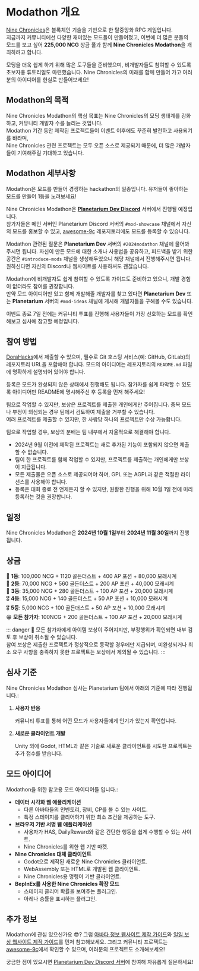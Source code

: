 # **Modathon 개요**

[Nine Chronicles](https://docs.nine-chronicles.com/introduction)은 블록체인 기술을 기반으로 한 탈중앙화 RPG 게임입니다.  
지금까지 커뮤니티에선 다양한 재미있는 모드들이 만들어졌고, 이번에 더 많은 분들의 모드를 보고 싶어 **225,000 NCG** 상금 풀과 함께 **Nine Chronicles Modathon**을 개최하려고 합니다.

모딩을 더욱 쉽게 하기 위해 많은 도구들을 준비했으며, 비개발자들도 참여할 수 있도록 초보자용 튜토리얼도 마련했습니다. Nine Chronicles의 미래를 함께 만들어 가고 여러분의 아이디어를 현실로 만들어보세요!

## **Modathon의 목적**

Nine Chronicles Modathon의 핵심 목표는 Nine Chronicles의 모딩 생태계를 강화하고, 커뮤니티 개발자 수를 늘리는 것입니다.  
Modathon 기간 동안 제작된 프로젝트들이 이벤트 이후에도 꾸준히 발전하고 사용되기를 바라며,  
Nine Chronicles 관련 프로젝트는 모두 오픈 소스로 제공되기 때문에, 더 많은 개발자들이 기여해주길 기대하고 있습니다.

## **Modathon 세부사항**

Modathon은 모드를 만들어 경쟁하는 hackathon의 일종입니다. 유저들이 좋아하는 모드를 만들어 1등을 노려보세요!

Nine Chronicles Modathon은 **[Planetarium Dev Discord](https://bit.ly/3Bf9oer)** 서버에서 진행될 예정입니다.  
참가자들은 메인 서버인 Planetarium Discord 서버의 `#mod-showcase` 채널에서 자신의 모드를 홍보할 수 있고, [awesome-9c](https://github.com/planetarium/awesome-9c) 레포지토리에도 모드를 등록할 수 있습니다.

Modathon 관련된 질문은 **Planetarium Dev** 서버의 `#2024modathon` 채널에 물어봐주시면 됩니다. 자신이 만든 모드에 대한 소개나 사용법을 공유하고, 피드백을 받기 위한 공간은 `#introduce-mods` 채널을 생성해두었으니 해당 채널에서 진행해주시면 됩니다.  
원하신다면 자신의 Discord나 웹사이트를 사용하셔도 괜찮습니다.

Modathon에 비개발자도 쉽게 참여할 수 있도록 가이드도 준비하고 있으니, 개발 경험이 없더라도 참여를 권장합니다.  
만약 모드 아이디어만 있고 함께 개발해줄 개발자를 찾고 있다면 **Planetarium Dev** 또는 **Planetarium** 서버의 `#mod-ideas` 채널에 게시해 개발자들을 구해볼 수도 있습니다.

이벤트 종료 7일 전에는 커뮤니티 투표를 진행해 사용자들이 가장 선호하는 모드를 확인해보고 심사에 참고할 예정입니다.

## **참여 방법**

[DoraHacks](https://dorahacks.io/hackathon/planetarium-2024modathon/detail)에서 제출할 수 있으며, 필수로 Git 호스팅 서비스(예: GitHub, GitLab)의 레포지토리 URL을 포함해야 합니다. 모드의 아이디어는 레포지토리의 `README.md` 파일에 명확하게 설명되어 있어야 합니다.

등록은 모드가 완성되지 않은 상태에서 진행해도 됩니다. 참가자를 쉽게 파악할 수 있도록 아이디어만 README에 명시해주신 후 등록을 먼저 해주세요!

팀으로 작업할 수 있지만, 보상은 프로젝트를 제출한 개인에게만 주어집니다. 중복 모드나 부정이 의심되는 경우 팀에서 검토하여 제출을 거부할 수 있습니다.  
여러 프로젝트를 제출할 수 있지만, 한 사람당 하나의 프로젝트만 수상 가능합니다.

팀으로 작업할 경우, 보상의 분배는 팀 내부에서 자율적으로 해결해야 합니다.

- 2024년 9월 이전에 제작된 프로젝트는 새로 추가된 기능이 포함되지 않으면 제출할 수 없습니다.
- 팀이 한 프로젝트를 함께 작업할 수 있지만, 프로젝트를 제출하는 개인에게만 보상이 지급됩니다.
- 모든 제출물은 오픈 소스로 제공되어야 하며, GPL 또는 AGPL과 같은 적절한 라이선스를 사용해야 합니다.
- 등록은 대회 종료 전 언제든지 할 수 있지만, 원활한 진행을 위해 10월 1일 전에 미리 등록하는 것을 권장합니다.

## 일정

Nine Chronicles Modathon은 **2024년 10월 1일**부터 **2024년 11월 30일**까지 진행됩니다.

## 상금

🥇 **1등**: 100,000 NCG + 1120 골든더스트 + 400 AP 포션 + 80,000 모래시계  
🥈 **2등**: 70,000 NCG + 560 골든더스트 + 200 AP 포션 + 40,000 모래시계  
🥉 **3등**: 35,000 NCG + 280 골든더스트 + 100 AP 포션 + 20,000 모래시계  
🎖️ **4등**: 15,000 NCG + 140 골든더스트 + 50 AP 포션 + 10,000 모래시계  
🎖️ **5등**: 5,000 NCG + 100 골든더스트 + 50 AP 포션 + 10,000 모래시계  
😁 **모든 참가자**: 100NCG + 200 골든더스트 + 100 AP 포션 + 20,000 모래시계

::: danger :construction:
모든 참가자에게 아이템 보상이 주어지지만, 부정행위가 확인되면 내부 검토 후 보상이 취소될 수 있습니다.  
참여 보상은 제출한 프로젝트가 정상적으로 동작할 경우에만 지급되며, 미완성되거나 최소 요구 사항을 충족하지 못한 프로젝트는 보상에서 제외될 수 있습니다.
:::

## **심사 기준**

Nine Chronicles Modathon 심사는 Planetarium 팀에서 아래의 기준에 따라 진행됩니다.:

1. **사용자 반응**

    커뮤니티 투표를 통해 어떤 모드가 사용자들에게 인기가 있는지 확인합니다.
    
2. **새로운 클라이언트 개발**

    Unity 외에 Godot, HTML과 같은 기술로 새로운 클라이언트를 시도한 프로젝트는 추가 점수를 받습니다.

## 모드 아이디어

Modathon을 위한 참고용 모드 아이디어들 입니다.:

- **데이터 시각화 웹 애플리케이션**
    - 다른 아바타들의 인벤토리, 장비, CP를 볼 수 있는 사이트.
    - 특정 스테이지를 클리어하기 위한 최소 조건을 제공하는 도구.
- **브라우저 기반 서명 웹 애플리케이션**
    - 사용자가 HAS, DailyReward와 같은 간단한 행동을 쉽게 수행할 수 있는 사이트.
    - Nine Chronicles를 위한 웹 기반 마켓.
- **Nine Chronicles 대체 클라이언트**
    - Godot으로 제작된 새로운 Nine Chronicles 클라이언트.
    - WebAssembly 또는 HTML로 개발된 웹 클라이언트.
    - Nine Chronicles용 명령어 기반 클라이언트.
- **BepInEx를 사용한 Nine Chronicles 확장 모드**
    - 스테이지 클리어 확률을 보여주는 플러그인.
    - 아레나 승률을 표시하는 플러그인.

## 추가 정보

Modathon에 관심 있으신가요 😎? 그럼 [아바타 정보 웹사이트 제작 가이드](../modding/guide/avatar-information-dapp-guide.md)와 [일일 보상 웹사이트 제작 가이드](../modding/guide/daily-reward-dapp.md)를 먼저 참고해보세요. 그리고 커뮤니티 프로젝트는 [awesome-9c](https://github.com/planetarium/awesome-9c)에서 확인할 수 있으며, 여러분의 프로젝트도 소개해보세요!

궁금한 점이 있으시면 [Planetarium Dev Discord 서버](https://bit.ly/3zuWuZq)에 참여해 자유롭게 질문하세요!
